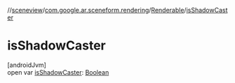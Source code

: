 //[sceneview](../../../index.md)/[com.google.ar.sceneform.rendering](../index.md)/[Renderable](index.md)/[isShadowCaster](is-shadow-caster.md)

# isShadowCaster

[androidJvm]\
open var [isShadowCaster](is-shadow-caster.md): [Boolean](https://kotlinlang.org/api/latest/jvm/stdlib/kotlin/-boolean/index.html)
